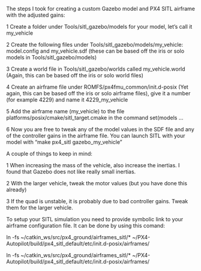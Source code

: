 The steps I took for creating a custom Gazebo model and PX4 SITL airframe with the adjusted gains:

1
Create a folder under Tools/sitl_gazebo/models for your model, let’s call it my_vehicle

2 
Create the following files under Tools/sitl_gazebo/models/my_vehicle: model.config and my_vehicle.sdf (these can be based off the iris or solo models in Tools/sitl_gazebo/models)

3 
Create a world file in Tools/sitl_gazebo/worlds called my_vehicle.world (Again, this can be based off the iris or solo world files)

4 
Create an airframe file under ROMFS/px4fmu_common/init.d-posix (Yet again, this can be based off the iris or solo airframe files), give it a number (for example 4229) and name it 4229_my_vehicle

5 
Add the airframe name (my_vehicle) to the file platforms/posix/cmake/sitl_target.cmake in the command set(models …

6
Now you are free to tweak any of the model values in the SDF file and any of the controller gains in the airframe file.
You can launch SITL with your model with “make px4_sitl gazebo_my_vehicle”



A couple of things to keep in mind:

1 
When increasing the mass of the vehicle, also increase the inertias. I found that Gazebo does not like really small inertias.

2 
With the larger vehicle, tweak the motor values (but you have done this already)

3 
If the quad is unstable, it is probably due to bad controller gains. Tweak them for the larger vehicle.






To setup your SITL simulation you need to provide symbolic link to your airframe configuration file.
It can be done by using this comand:

ln -fs ~/catkin_ws/src/px4_ground/airframes_sitl/* ~/PX4-Autopilot/build/px4_sitl_default/etc/init.d-posix/airframes/

ln -fs ~/catkin_ws/src/px4_ground/airframes_sitl/* ~/PX4-Autopilot/build/px4_sitl_default/etc/init.d-posix/airframes/